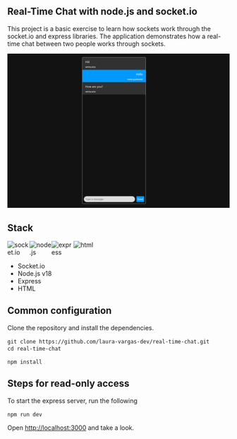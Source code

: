 ## Real-Time Chat with node.js and socket.io

This project is a basic exercise to learn how sockets work through the socket.io and express libraries.
The application demonstrates how a real-time chat between two people works through sockets.

<img src="./client/images/chat.png" alt="Screenshot of the Real-Time Chat" width="1000"/>

## Stack

<div style="display: flex;">
    <img src="https://images.opencollective.com/socketio/050e5eb/logo/256.png" alt="socket.io" title="socket.io" width="50"/>
    <img src="https://cdn.iconscout.com/icon/free/png-256/free-node-js-1174925.png?f=webp" alt="node.js" title="node.js" width="50"/>
    <img src="https://ajeetchaulagain.com/static/7cb4af597964b0911fe71cb2f8148d64/87351/express-js.png" alt="express" title="express" width="50"/>
    <img src="https://cdn.iconscout.com/icon/free/png-256/free-html-5-1-1175208.png" alt="html" title="html" width="50"/>
</div>


- Socket.io
- Node.js v18
- Express
- HTML

## Common configuration

Clone the repository and install the dependencies.

```tap
git clone https://github.com/laura-vargas-dev/real-time-chat.git
cd real-time-chat
```

```tap
npm install
```

## Steps for read-only access

To start the express server, run the following

```tap
npm run dev
```

Open [http://localhost:3000](http://localhost:3000) and take a look.
